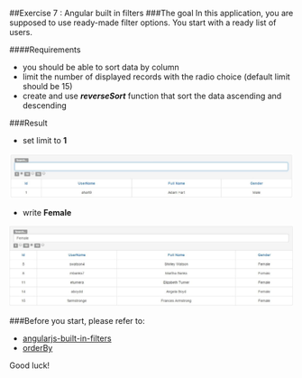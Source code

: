 ##Exercise 7 : Angular built in filters
###The goal
In this application, you are supposed to use ready-made filter options. You start with a ready list of users.

####Requirements
* you should be able to sort data by column
* limit the number of displayed records with the radio choice (default limit should be 15)
* create and use ***reverseSort*** function that sort the data ascending and descending

###Result
* set limit to **1**

![alt text](app/assets/one.jpg "One result")

* write **Female**

![alt text](app/assets/female.jpg "Female")

###Before you start, please refer to:
* [angularjs-built-in-filters](https://egghead.io/lessons/angularjs-built-in-filters)
* [orderBy](https://docs.angularjs.org/api/ng/filter/orderBy)

Good luck!
